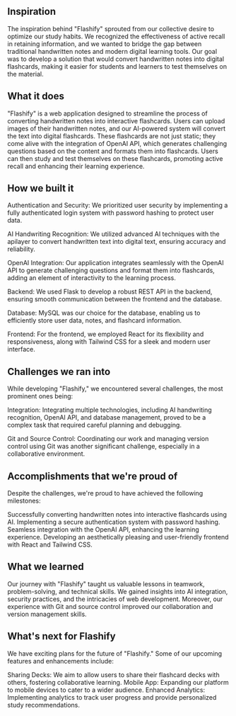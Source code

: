 
## Inspiration
The inspiration behind "Flashify" sprouted from our collective desire to optimize our study habits. We recognized the effectiveness of active recall in retaining information, and we wanted to bridge the gap between traditional handwritten notes and modern digital learning tools. Our goal was to develop a solution that would convert handwritten notes into digital flashcards, making it easier for students and learners to test themselves on the material.

## What it does
"Flashify" is a web application designed to streamline the process of converting handwritten notes into interactive flashcards. Users can upload images of their handwritten notes, and our AI-powered system will convert the text into digital flashcards. These flashcards are not just static; they come alive with the integration of OpenAI API, which generates challenging questions based on the content and formats them into flashcards. Users can then study and test themselves on these flashcards, promoting active recall and enhancing their learning experience.

## How we built it
Authentication and Security: We prioritized user security by implementing a fully authenticated login system with password hashing to protect user data.

AI Handwriting Recognition: We utilized advanced AI techniques with the apilayer to convert handwritten text into digital text, ensuring accuracy and reliability.

OpenAI Integration: Our application integrates seamlessly with the OpenAI API to generate challenging questions and format them into flashcards, adding an element of interactivity to the learning process.

Backend: We used Flask to develop a robust REST API in the backend, ensuring smooth communication between the frontend and the database.

Database: MySQL was our choice for the database, enabling us to efficiently store user data, notes, and flashcard information.

Frontend: For the frontend, we employed React for its flexibility and responsiveness, along with Tailwind CSS for a sleek and modern user interface.

## Challenges we ran into
While developing "Flashify," we encountered several challenges, the most prominent ones being:

Integration: Integrating multiple technologies, including AI handwriting recognition, OpenAI API, and database management, proved to be a complex task that required careful planning and debugging.

Git and Source Control: Coordinating our work and managing version control using Git was another significant challenge, especially in a collaborative environment.

## Accomplishments that we're proud of
Despite the challenges, we're proud to have achieved the following milestones:

Successfully converting handwritten notes into interactive flashcards using AI.
Implementing a secure authentication system with password hashing.
Seamless integration with the OpenAI API, enhancing the learning experience.
Developing an aesthetically pleasing and user-friendly frontend with React and Tailwind CSS.

## What we learned
Our journey with "Flashify" taught us valuable lessons in teamwork, problem-solving, and technical skills. We gained insights into AI integration, security practices, and the intricacies of web development. Moreover, our experience with Git and source control improved our collaboration and version management skills.

## What's next for Flashify
We have exciting plans for the future of "Flashify." Some of our upcoming features and enhancements include:

Sharing Decks: We aim to allow users to share their flashcard decks with others, fostering collaborative learning.
Mobile App: Expanding our platform to mobile devices to cater to a wider audience.
Enhanced Analytics: Implementing analytics to track user progress and provide personalized study recommendations.
